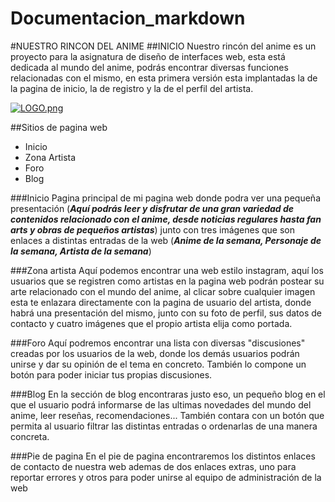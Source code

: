 # Documentacion_markdown
#NUESTRO RINCON DEL ANIME
##INICIO
Nuestro rincón del anime es un proyecto para la asignatura de diseño de interfaces web, esta está dedicada al mundo del anime, podrás encontrar diversas funciones relacionadas con el mismo, en esta primera versión esta implantadas la de la pagina de inicio, la de registro y la de el perfil del artista.

[![LOGO.png](https://i.postimg.cc/rpdBJK20/LOGO.png)](https://postimg.cc/t1jvRRTp)

##Sitios de pagina web
- Inicio
- Zona Artista
- Foro
- Blog

###Inicio
Pagina principal de mi pagina web donde podra ver una pequeña presentación (***Aquí podrás leer y disfrutar de una gran variedad de contenidos relacionado con el anime, desde noticias regulares hasta fan arts y obras de pequeños artistas***) junto con tres imágenes que son enlaces a distintas entradas de la web (***Anime de la semana, Personaje de la semana, Artista de la semana***)


###Zona artista
Aquí podemos encontrar una web estilo instagram, aquí los usuarios que se registren como artistas en la pagina web podrán postear su arte relacionado con el mundo del anime, al clicar sobre cualquier imagen esta te enlazara directamente con la pagina de usuario del artista, donde habrá una presentación del mismo, junto con su foto de perfil, sus datos de contacto y cuatro imágenes que el propio artista elija como portada.

###Foro
Aquí podremos encontrar una lista con diversas "discusiones" creadas por los usuarios de la web, donde los demás usuarios podrán unirse y dar su opinión de el tema en concreto. También lo compone un botón para poder iniciar tus propias discusiones.

###Blog
En la sección de blog encontraras justo eso, un pequeño blog en el que el usuario podrá informarse de las ultimas novedades del mundo del anime,  leer reseñas, recomendaciones... También contara con un botón que permita al usuario filtrar las distintas entradas o ordenarlas de una manera concreta.

###Pie de pagina
En el pie de pagina encontraremos los distintos enlaces de contacto de nuestra web ademas de dos enlaces extras, uno para reportar errores y otros para poder unirse al equipo de administración de la web
